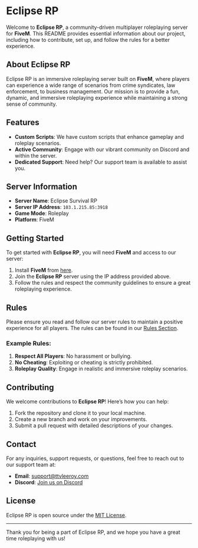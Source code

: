 # Eclipse RP

Welcome to **Eclipse RP**, a community-driven multiplayer roleplaying server for **FiveM**. This README provides essential information about our project, including how to contribute, set up, and follow the rules for a better experience.

## About Eclipse RP

Eclipse RP is an immersive roleplaying server built on **FiveM**, where players can experience a wide range of scenarios from crime syndicates, law enforcement, to business management. Our mission is to provide a fun, dynamic, and immersive roleplaying experience while maintaining a strong sense of community.

## Features

- **Custom Scripts**: We have custom scripts that enhance gameplay and roleplay scenarios.
- **Active Community**: Engage with our vibrant community on Discord and within the server.
- **Dedicated Support**: Need help? Our support team is available to assist you.

## Server Information

- **Server Name**: Eclipse Survival RP
- **Server IP Address**: `103.1.215.85:3918`
- **Game Mode**: Roleplay
- **Platform**: FiveM

## Getting Started

To get started with **Eclipse RP**, you will need **FiveM** and access to our server:

1. Install **FiveM** from [here](https://fivem.net/).
2. Join the **Eclipse RP** server using the IP address provided above.
3. Follow the rules and respect the community guidelines to ensure a great roleplaying experience.

## Rules

Please ensure you read and follow our server rules to maintain a positive experience for all players. The rules can be found in our [Rules Section](https://eclipserp.js.org/rules).

### Example Rules:

1. **Respect All Players**: No harassment or bullying.
2. **No Cheating**: Exploiting or cheating is strictly prohibited.
3. **Roleplay Quality**: Engage in realistic and immersive roleplay scenarios.

## Contributing

We welcome contributions to **Eclipse RP**! Here’s how you can help:

1. Fork the repository and clone it to your local machine.
2. Create a new branch and work on your improvements.
3. Submit a pull request with detailed descriptions of your changes.

## Contact

For any inquiries, support requests, or questions, feel free to reach out to our support team at:

- **Email**: [support@ttvleeroy.com](mailto:support@ttvleeroy.com)
- **Discord**: [Join us on Discord](https://discord.gg/ftufemzsMZ)

## License

Eclipse RP is open source under the [MIT License](LICENSE).

---

Thank you for being a part of Eclipse RP, and we hope you have a great time roleplaying with us!
